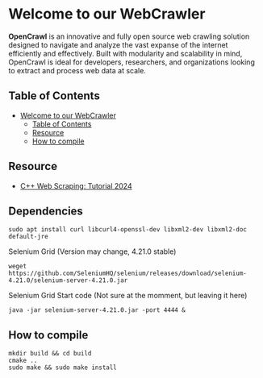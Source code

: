 # Welcome to our WebCrawler

**OpenCrawl** is an innovative and fully open source web crawling solution designed to navigate and analyze the vast expanse of the internet efficiently and effectively. Built with modularity and scalability in mind, OpenCrawl is ideal for developers, researchers, and organizations looking to extract and process web data at scale.

## Table of Contents
- [Welcome to our WebCrawler](#welcome-to-our-webcrawler)
  - [Table of Contents](#table-of-contents)
  - [Resource](#resource)
  - [How to compile](#how-to-compile)

## Resource
- [C++ Web Scraping: Tutorial 2024](https://www.zenrows.com/blog/c-plus-plus-web-scraping#c-plus-plus-good-for-web-scraping)

## Dependencies

```console
sudo apt install curl libcurl4-openssl-dev libxml2-dev libxml2-doc default-jre
```

Selenium Grid (Version may change, 4.21.0 stable)
```console
weget https://github.com/SeleniumHQ/selenium/releases/download/selenium-4.21.0/selenium-server-4.21.0.jar
```

Selenium Grid Start code (Not sure at the momment, but leaving it here)
```console
java -jar selenium-server-4.21.0.jar -port 4444 &
```

## How to compile

```console
mkdir build && cd build
cmake ..
sudo make && sudo make install
```

